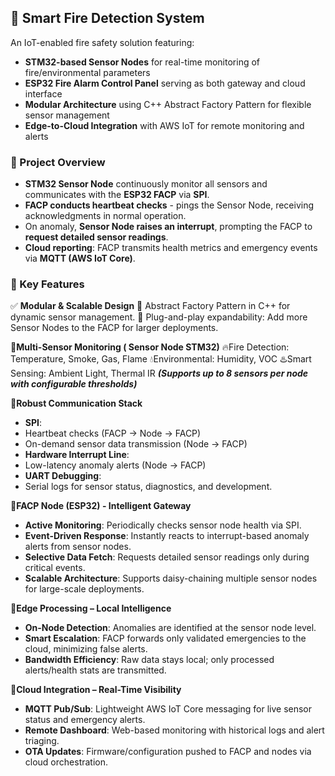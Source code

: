 ## 🚨 Smart Fire Detection System
An IoT-enabled fire safety solution featuring:
- **STM32-based Sensor Nodes** for real-time monitoring of fire/environmental parameters
- **ESP32 Fire Alarm Control Panel** serving as both gateway and cloud interface
- **Modular Architecture** using C++ Abstract Factory Pattern for flexible sensor management
- **Edge-to-Cloud Integration** with AWS IoT for remote monitoring and alerts

### 📌 Project Overview
- **STM32 Sensor Node** continuously monitor all sensors and communicates with the **ESP32 FACP** via **SPI**.
- **FACP conducts heartbeat checks** - pings the Sensor Node, receiving acknowledgments in normal operation.
- On anomaly, **Sensor Node raises an interrupt**, prompting the FACP to **request detailed sensor readings**.
- **Cloud reporting**: FACP transmits health metrics and emergency events via **MQTT (AWS IoT Core)**.

### 🔧 Key Features
✅ **Modular & Scalable Design**
 🔹 Abstract Factory Pattern in C++ for dynamic sensor management.
 🔹 Plug-and-play expandability: Add more Sensor Nodes to the FACP for larger deployments.

🔹**Multi-Sensor Monitoring ( Sensor Node STM32)**
🔥Fire Detection: Temperature, Smoke, Gas, Flame
💧Environmental: Humidity, VOC
♨️Smart Sensing: Ambient Light, Thermal IR 
***(Supports up to 8 sensors per node with configurable thresholds)***

🔹**Robust Communication Stack**
- **SPI**:
 - Heartbeat checks (FACP → Node → FACP)
 - On-demand sensor data transmission (Node → FACP)
- **Hardware Interrupt Line**:
 - Low-latency anomaly alerts (Node → FACP)
- **UART Debugging**:
 - Serial logs for sensor status, diagnostics, and development.

🔹**FACP Node (ESP32) - Intelligent Gateway**
- **Active Monitoring**: Periodically checks sensor node health via SPI.
- **Event-Driven Response**: Instantly reacts to interrupt-based anomaly alerts from sensor nodes.
- **Selective Data Fetch**: Requests detailed sensor readings only during critical events.
- **Scalable Architecture**: Supports daisy-chaining multiple sensor nodes for large-scale deployments.

🔹**Edge Processing – Local Intelligence**
- **On-Node Detection**: Anomalies are identified at the sensor node level.
- **Smart Escalation**: FACP forwards only validated emergencies to the cloud, minimizing false alerts.
- **Bandwidth Efficiency**: Raw data stays local; only processed alerts/health stats are transmitted.

🔹**Cloud Integration – Real-Time Visibility**
- **MQTT Pub/Sub**: Lightweight AWS IoT Core messaging for live sensor status and emergency alerts.
- **Remote Dashboard**: Web-based monitoring with historical logs and alert triaging.
- **OTA Updates**: Firmware/configuration pushed to FACP and nodes via cloud orchestration.
